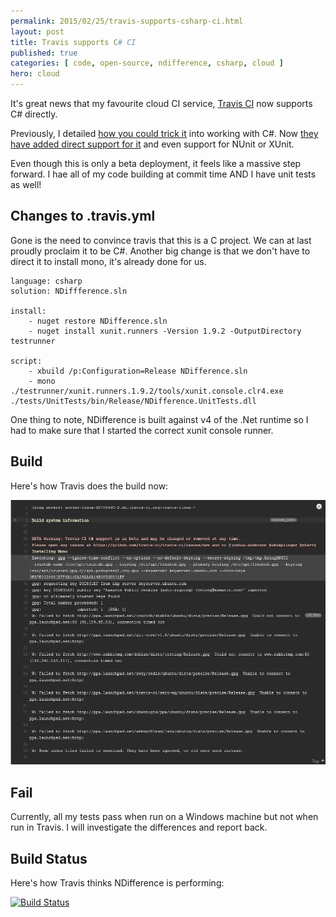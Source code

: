 ```yaml
---
permalink: 2015/02/25/travis-supports-csharp-ci.html
layout: post
title: Travis supports C# CI
published: true
categories: [ code, open-source, ndifference, csharp, cloud ]
hero: cloud
---
```


It's great news that my favourite cloud CI service, [Travis CI](https://travis-ci.org/) 
now supports C# directly.

Previously, I detailed [how you could trick it](http://deejaygraham.github.io/2014/08/13/building-ndifference-in-the-cloud/)
into working with C#. Now [they have added direct support for it](http://docs.travis-ci.com/user/languages/csharp/)
and even support for NUnit or XUnit.

Even though this is only a beta deployment, it feels like a massive step forward. I hae 
all of my code building at commit time AND I have unit tests as well!

## Changes to .travis.yml

Gone is the need to convince travis that this is a C project. We can at last 
proudly proclaim it to be C#. Another big change is that we don't have to 
direct it to install mono, it's already done for us.


	language: csharp
	solution: NDiffference.sln

	install:
		- nuget restore NDifference.sln
		- nuget install xunit.runners -Version 1.9.2 -OutputDirectory testrunner

	script:
		- xbuild /p:Configuration=Release NDifference.sln
		- mono ./testrunner/xunit.runners.1.9.2/tools/xunit.console.clr4.exe ./tests/UnitTests/bin/Release/NDifference.UnitTests.dll

One thing to note, NDifference is built against v4 of the .Net runtime so I had 
to make sure that I started the correct xunit console runner.

## Build

Here's how Travis does the build now:

![Screenshot](/img/posts/travis-supports-cs-ci/travis-build.webp "Travis Working")

## Fail

Currently, all my tests pass when run on a Windows machine but not when run in 
Travis. I will investigate the differences and report back.

## Build Status

Here's how Travis thinks NDifference is performing:

<a href="https://travis-ci.org/deejaygraham/ndifference"><img src="https://travis-ci.org/deejaygraham/ndifference.webp?branch=master" alt="Build Status"></a>

